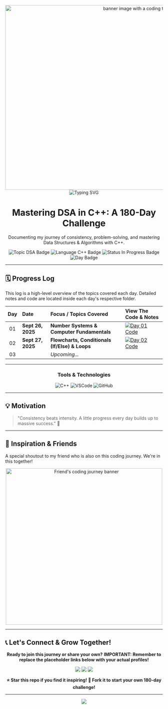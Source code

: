 <div align="center">
  <img width="1022" height="590" alt="banner image with a coding theme and the text 'Development'" src="https://github.com/user-attachments/assets/0bb94ed8-163c-4260-b104-baedd34c4ad9" />
  <img src="https://readme-typing-svg.herokuapp.com?size=30&duration=4000&color=00C2FF&center=true&vCenter=true&width=800&lines=🚀+Sinanaag's+180+Days+of+DSA+in+C++;📚+Building+Logic+One+Day+at+a+Time;🔥+Consistency+%3D+Growth" alt="Typing SVG" />
  <h1>Mastering DSA in C++: A 180-Day Challenge</h1>
  <p>Documenting my journey of consistency, problem-solving, and mastering Data Structures & Algorithms with C++.</p>
  <p>
    <img src="https://img.shields.io/badge/Topic-Data%20Structures%20%26%20Algorithms-blue?style=for-the-badge" alt="Topic DSA Badge"/>
    <img src="https://img.shields.io/badge/Language-C%2B%2B-blue?style=for-the-badge&logo=c%2B%2B&logoColor=white" alt="Language C++ Badge"/>
    <img src="https://img.shields.io/badge/Status-In%20Progress-green?style=for-the-badge" alt="Status In Progress Badge"/>
    <img src="https://img.shields.io/badge/Day-2%2F180-brightgreen?style=for-the-badge" alt="Day Badge"/>
  </p>
</div>

---

## 🗓️ Progress Log

This log is a high-level overview of the topics covered each day. Detailed notes and code are located inside each day's respective folder.

| Day | Date                 | Focus / Topics Covered                                         | View The Code & Notes                                    |
|:---:|:---------------------|:---------------------------------------------------------------|:---------------------------------------------------------|
| 01  | **Sept 26, 2025** | **Number Systems & Computer Fundamentals** | [![Day 01 Code][shield]](./DAY_01/)                       |
| 02  | **Sept 27, 2025** | **Flowcharts, Conditionals (If/Else) & Loops** | [![Day 02 Code][shield]](./DAY_02/)                       |
| 03  |                      | *Upcoming...* |                                                          |


---

<div align="center">
  <h3>Tools & Technologies</h3>
  <p>
    <img src="https://img.shields.io/badge/C%2B%2B-00599C?style=for-the-badge&logo=c%2B%2B&logoColor=white" alt="C++"/>
    <img src="https://img.shields.io/badge/Visual_Studio_Code-007ACC?style=for-the-badge&logo=visual-studio-code&logoColor=white" alt="VSCode"/>
    <img src="https://img.shields.io/badge/GitHub-181717?style=for-the-badge&logo=github&logoColor=white" alt="GitHub"/>
  </p>
</div>

---
## 💡 Motivation  

> "Consistency beats intensity. A little progress every day builds up to massive success." 🚀  

---

## 🤝 Inspiration & Friends

A special shoutout to my friend who is also on this coding journey. We're in this together!

<div align="center">
  <img src="https://share.google/images/A77f6D6U6853DTgtc" alt="Friend's coding journey banner" width="500"/>
</div>

---

## 📞 Let's Connect & Grow Together!

<div align="center">

**Ready to join this journey or share your own?**
**IMPORTANT: Remember to replace the placeholder links below with your actual profiles!**
<p>
  <a href="https://www.linkedin.com/in/YOUR-LINKEDIN-USERNAME/"><img src="https://img.shields.io/badge/LinkedIn-0A66C2?style=for-the-badge&logo=linkedin&logoColor=white"/></a>
  <a href="mailto:your.email@example.com"><img src="https://img.shields.io/badge/Email-EA4335?style=for-the-badge&logo=gmail&logoColor=white"/></a>
  <a href="https://github.com/YOUR-GITHUB-USERNAME"><img src="https://img.shields.io/badge/GitHub-181717?style=for-the-badge&logo=github&logoColor=white"/></a>
</p>

**⭐ Star this repo if you find it inspiring!** **🍴 Fork it to start your own 180-day challenge!**

</div>

---

<div align="center">
<img src="https://capsule-render.vercel.app/api?type=waving&color=gradient&customColorList=6,11,20&height=120&section=footer&animation=twinkling"/>
</div>

[shield]: https://img.shields.io/badge/Code%20&%20Notes-►-9cf?style=for-the-badge&logo=github
